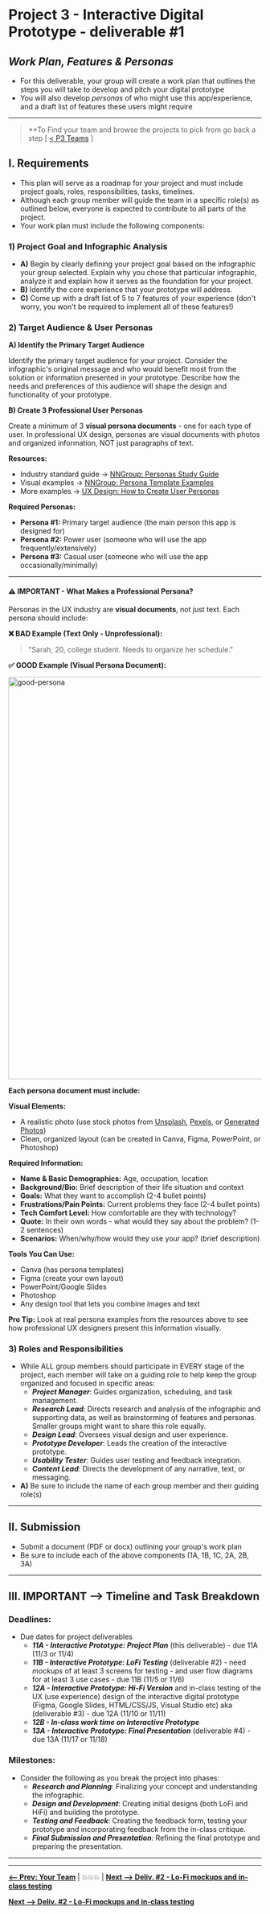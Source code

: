 # Project 3 - Interactive Digital Prototype - deliverable #1
##  *Work Plan, Features & Personas*

- For this deliverable, your group will create a work plan that outlines the steps you will take to develop and pitch your digital prototype
- You will also develop *personas* of who might use this app/experience, and a draft list of features these users might require

---
> **To Find your team and browse the projects to pick from go back a step [ [< P3 Teams](p3-teams.md) ]

## I. Requirements
- This plan will serve as a roadmap for your project and must include project goals, roles, responsibilities, tasks, timelines. 
- Although each group member will guide the team in a specific role(s) as outlined below, everyone is expected to contribute to all parts of the project.
- Your work plan must include the following components:

### 1) Project Goal and Infographic Analysis
- **A)** Begin by clearly defining your project goal based on the infographic your group selected. Explain why you chose that particular infographic, analyze it and explain how it serves as the foundation for your project.
- **B)** Identify the core experience that your prototype will address.
- **C)** Come up with a draft list of 5 to 7 features of your experience (don't worry, you won't be required to implement all of these features!)

### 2) Target Audience & User Personas

**A) Identify the Primary Target Audience**

Identify the primary target audience for your project. Consider the infographic's original message and who would benefit most from the solution or information presented in your prototype. Describe how the needs and preferences of this audience will shape the design and functionality of your prototype.

**B) Create 3 Professional User Personas**

Create a minimum of 3 **visual persona documents** - one for each type of user. In professional UX design, personas are visual documents with photos and organized information, NOT just paragraphs of text.

**Resources:**
- Industry standard guide → [NNGroup: Personas Study Guide](https://www.nngroup.com/articles/personas-study-guide/)
- Visual examples → [NNGroup: Persona Template Examples](https://www.nngroup.com/articles/persona-template/)
- More examples → [UX Design: How to Create User Personas](https://xd.adobe.com/ideas/process/user-research/putting-personas-to-work-in-ux-design/)

**Required Personas:**
- **Persona #1:** Primary target audience (the main person this app is designed for)
- **Persona #2:** Power user (someone who will use the app frequently/extensively)
- **Persona #3:** Casual user (someone who will use the app occasionally/minimally)

---

#### ⚠️ IMPORTANT - What Makes a Professional Persona?

Personas in the UX industry are **visual documents**, not just text. Each persona should include:

**❌ BAD Example (Text Only - Unprofessional):**
> "Sarah, 20, college student. Needs to organize her schedule."

**✅ GOOD Example (Visual Persona Document):**

<img width="800" alt="good-persona" src="https://github.com/user-attachments/assets/943f5636-a7ae-4746-b4d5-7d3435abb678" />

**Each persona document must include:**

**Visual Elements:**
- A realistic photo (use stock photos from [Unsplash](https://unsplash.com), [Pexels](https://www.pexels.com), or [Generated Photos](https://generated.photos))
- Clean, organized layout (can be created in Canva, Figma, PowerPoint, or Photoshop)

**Required Information:**
- **Name & Basic Demographics:** Age, occupation, location
- **Background/Bio:** Brief description of their life situation and context
- **Goals:** What they want to accomplish (2-4 bullet points)
- **Frustrations/Pain Points:** Current problems they face (2-4 bullet points)
- **Tech Comfort Level:** How comfortable are they with technology?
- **Quote:** In their own words - what would they say about the problem? (1-2 sentences)
- **Scenarios:** When/why/how would they use your app? (brief description)

**Tools You Can Use:**
- Canva (has persona templates)
- Figma (create your own layout)
- PowerPoint/Google Slides
- Photoshop
- Any design tool that lets you combine images and text

**Pro Tip:** Look at real persona examples from the resources above to see how professional UX designers present this information visually.

### 3) Roles and Responsibilities
- While ALL group members should participate in EVERY stage of the project, each member will take on a guiding role to help keep the group organized and focused in specific areas:
  - ***Project Manager***: Guides organization, scheduling, and task management.
  - ***Research Lead***: Directs research and analysis of the infographic and supporting data, as well as brainstorming of features and personas. Smaller groups might want to share this role equally.
  - ***Design Lead***: Oversees visual design and user experience.
  - ***Prototype Developer***: Leads the creation of the interactive prototype.
  - ***Usability Tester***: Guides user testing and feedback integration.
  - ***Content Lead***: Directs the development of any narrative, text, or messaging.
- **A)** Be sure to include the name of each group member and their guiding role(s)

---

## II. Submission
- Submit a document (PDF or docx) outlining your group's work plan
- Be sure to include each of the above components (1A, 1B, 1C, 2A, 2B, 3A)

---

## III. IMPORTANT --> Timeline and Task Breakdown

### Deadlines:
- Due dates for project deliverables
  - ***11A - Interactive Prototype: Project Plan*** (this deliverable) - due 11A (11/3 or 11/4)
  - ***11B - Interactive Prototype: LoFi Testing*** (deliverable #2) - need *mockups* of at least 3 screens for testing - and user flow diagrams for at least 3 use cases -  due 11B (11/5 or 11/6)
  - ***12A - Interactive Prototype:  Hi-Fi Version*** and in-class testing of the UX (use experience) design of the interactive digital prototype (Figma, Google Slides, HTML/CSS/JS, Visual Studio etc) aka (deliverable #3)  - due 12A (11/10 or 11/11)
  - ***12B - In-class work time on Interactive Prototype***
  - ***13A - Interactive Prototype: Final Presentation*** (deliverable #4) - due 13A (11/17 or 11/18)
 
### Milestones:
- Consider the following as you break the project into phases:
  - ***Research and Planning***: Finalizing your concept and understanding the infographic.
  - ***Design and Development***: Creating initial designs (both LoFi and HiFi) and building the prototype.
  - ***Testing and Feedback***: Creating the feedback form, testing your prototype and incorporating feedback from the in-class critique.
  - ***Final Submission and Presentation***: Refining the final prototype and preparing the presentation.

---
---

[**<-- Prev: Your Team**](p3-teams.md)  | 💥💥💥 | [**Next --> Deliv. #2 - Lo-Fi mockups and in-class testing**](p3-lofi-deliverable.md)


[**Next --> Deliv. #2 - Lo-Fi mockups and in-class testing**](p3-lofi-deliverable.md)

